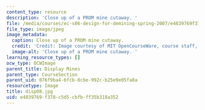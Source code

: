 ```yaml
---
content_type: resource
description: 'Close up of a PROM mine cutaway. '
file: /media/courses/ec-s06-design-for-demining-spring-2007/e4839769f378c5d5cbfbff35b318a352_disp08.jpg
file_type: image/jpeg
image_metadata:
  caption: Close up of a PROM mine cutaway.
  credit: 'Credit: Image courtesy of MIT OpenCourseWare, course staff, and students.'
  image-alt: 'Close up of a PROM mine cutaway. '
learning_resource_types: []
ocw_type: OCWImage
parent_title: Display Mines
parent_type: CourseSection
parent_uid: 076f9ba4-6fcb-8cbe-992c-b25e9e05fa8a
resourcetype: Image
title: disp08.jpg
uid: e4839769-f378-c5d5-cbfb-ff35b318a352
---
```

